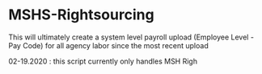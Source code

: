 # MSHS-Rightsourcing
This will ultimately create a system level payroll upload (Employee Level - Pay Code) for all agency labor since the most recent upload

02-19.2020 : this script currently only handles MSH Righ